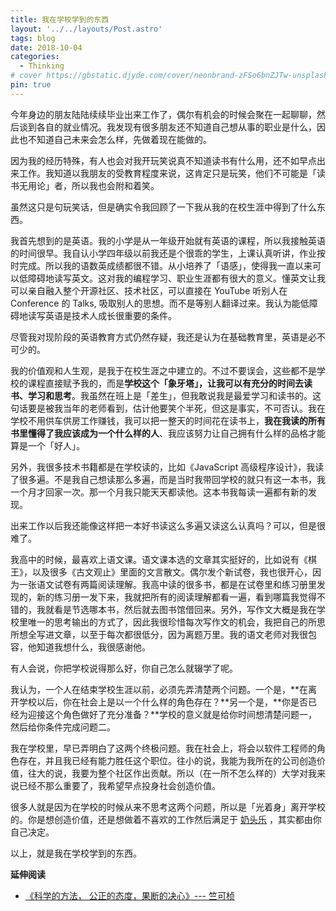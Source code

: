 ```yaml
---
title: 我在学校学到的东西
layout: '../../layouts/Post.astro'
tags: blog
date: 2018-10-04
categories:
  - Thinking
# cover https://gbstatic.djyde.com/cover/neonbrand-zFSo6bnZJTw-unsplash.jpg?x-oss-process=style/cover
pin: true
---
```


今年身边的朋友陆陆续续毕业出来工作了，偶尔有机会的时候会聚在一起聊聊，然后谈到各自的就业情况。我发现有很多朋友还不知道自己想从事的职业是什么，因此也不知道自己未来会怎么样，先做着现在能做的。

因为我的经历特殊，有人也会对我开玩笑说真不知道读书有什么用，还不如早点出来工作。我知道以我朋友的受教育程度来说，这肯定只是玩笑，他们不可能是「读书无用论」者，所以我也会附和着笑。

虽然这只是句玩笑话，但是确实令我回顾了一下我从我的在校生涯中得到了什么东西。

我首先想到的是英语。我的小学是从一年级开始就有英语的课程，所以我接触英语的时间很早。我自认小学四年级以前我还是个很乖的学生，上课认真听讲，作业按时完成。所以我的语数英成绩都很不错。从小培养了「语感」，使得我一直以来可以低障碍地读写英文。这对我的编程学习、职业生涯都有很大的意义。懂英文让我可以亲自融入整个开源社区、技术社区，可以直接在 YouTube 听别人在 Conference 的 Talks, 吸取别人的思想。而不是等别人翻译过来。我认为能低障碍地读写英语是技术人成长很重要的条件。

尽管我对现阶段的英语教育方式仍然存疑，我还是认为在基础教育里，英语是必不可少的。

我的价值观和人生观，是我于在校生涯之中建立的。不过不要误会，这些都不是学校的课程直接赋予我的，而是**学校这个「象牙塔」，让我可以有充分的时间去读书、学习和思考**。我虽然在班上是「差生」，但我敢说我是最爱学习和读书的。这句话要是被我当年的老师看到，估计他要笑个半死，但这是事实，不可否认。我在学校不用供车供房工作赚钱，我可以把一整天的时间花在读书上，**我在我读的所有书里懂得了我应该成为一个什么样的人**、我应该努力让自己拥有什么样的品格才能算是一个「好人」。

另外，我很多技术书籍都是在学校读的，比如《JavaScript 高级程序设计》，我读了很多遍。不是我自己想读那么多遍，而是当时我带回学校的就只有这一本书，我一个月才回家一次。那一个月我只能天天都读他。这本书我每读一遍都有新的发现。

出来工作以后我还能像这样把一本好书读这么多遍又读这么认真吗？可以，但是很难了。

我高中的时候，最喜欢上语文课。语文课本选的文章其实挺好的，比如说有《棋王》，以及很多《古文观止》里面的文言散文。偶尔发个新试卷，我也很开心，因为一张语文试卷有两篇阅读理解。我高中读的很多书，都是在试卷里和练习册里发现的，新的练习册一发下来，我就把所有的阅读理解都看一遍，看到哪篇我觉得不错的，我就看是节选哪本书，然后就去图书馆借回来。另外，写作文大概是我在学校里唯一的思考输出的方式了，因此我很珍惜每次写作文的机会，我把自己的所思所想全写进文章，以至于每次都很低分，因为离题万里。我的语文老师对我很包容，他知道我想什么，我很感谢他。

有人会说，你把学校说得那么好，你自己怎么就辍学了呢。

我认为，一个人在结束学校生涯以前，必须先弄清楚两个问题。一个是，**在离开学校以后，你在社会上是以一个什么样的角色存在？**另一个是，**你是否已经为迎接这个角色做好了充分准备？**学校的意义就是给你时间想清楚问题一，然后给你条件完成问题二。

我在学校里，早已弄明白了这两个终极问题。我在社会上，将会以软件工程师的角色存在，并且我已经有能力胜任这个职位。往小的说，我能为我所在的公司创造价值，往大的说，我要为整个社区作出贡献。所以（在一所不怎么样的）大学对我来说已经不那么重要了，我希望早点投身社会创造价值。

很多人就是因为在学校的时候从来不思考这两个问题，所以是「光着身」离开学校的。你是想创造价值，还是想做着不喜欢的工作然后满足于 [奶头乐](https://wiki.mbalib.com/wiki/%E5%A5%B6%E5%A4%B4%E4%B9%90%E7%90%86%E8%AE%BA) ，其实都由你自己决定。

以上，就是我在学校学到的东西。

**延伸阅读**

- [《科学的方法， 公正的态度，果断的决心》--- 竺可桢](https://www.jianshu.com/p/37e022fa5f34)
